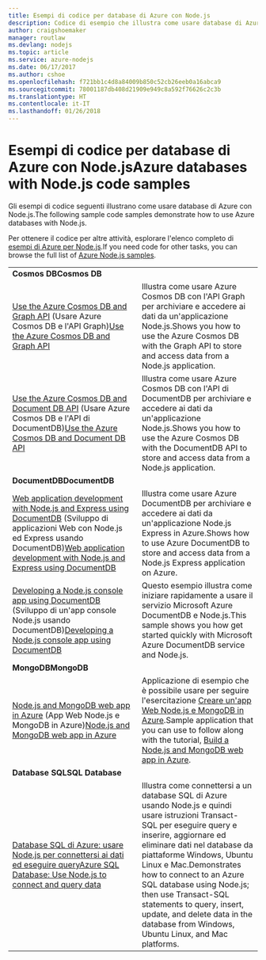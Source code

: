 ```yaml
---
title: Esempi di codice per database di Azure con Node.js
description: Codice di esempio che illustra come usare database di Azure con Node.js.
author: craigshoemaker
manager: routlaw
ms.devlang: nodejs
ms.topic: article
ms.service: azure-nodejs
ms.date: 06/17/2017
ms.author: cshoe
ms.openlocfilehash: f721bb1c4d8a84009b850c52cb26eeb0a16abca9
ms.sourcegitcommit: 78001187db408d21909e949c8a592f76626c2c3b
ms.translationtype: HT
ms.contentlocale: it-IT
ms.lasthandoff: 01/26/2018
---
```

# <a name="azure-databases-with-nodejs-code-samples"></a><span data-ttu-id="26869-103">Esempi di codice per database di Azure con Node.js</span><span class="sxs-lookup"><span data-stu-id="26869-103">Azure databases with Node.js code samples</span></span>

<span data-ttu-id="26869-104">Gli esempi di codice seguenti illustrano come usare database di Azure con Node.js.</span><span class="sxs-lookup"><span data-stu-id="26869-104">The following sample code samples demonstrate how to use Azure databases with Node.js.</span></span>

<span data-ttu-id="26869-105">Per ottenere il codice per altre attività, esplorare l'elenco completo di [esempi di Azure per Node.js](https://azure.microsoft.com/resources/samples/?term=nodejs).</span><span class="sxs-lookup"><span data-stu-id="26869-105">If you need code for other tasks, you can browse the full list of [Azure Node.js samples](https://azure.microsoft.com/resources/samples/?term=nodejs).</span></span>

| | |
|---|---|
| <span data-ttu-id="26869-106">**Cosmos DB**</span><span class="sxs-lookup"><span data-stu-id="26869-106">**Cosmos DB**</span></span> ||
| <span data-ttu-id="26869-107">[Use the Azure Cosmos DB and Graph API](https://azure.microsoft.com/resources/samples/azure-cosmos-db-graph-nodejs-getting-started/) (Usare Azure Cosmos DB e l'API Graph)</span><span class="sxs-lookup"><span data-stu-id="26869-107">[Use the Azure Cosmos DB and Graph API](https://azure.microsoft.com/resources/samples/azure-cosmos-db-graph-nodejs-getting-started/)</span></span> | <span data-ttu-id="26869-108">Illustra come usare Azure Cosmos DB con l'API Graph per archiviare e accedere ai dati da un'applicazione Node.js.</span><span class="sxs-lookup"><span data-stu-id="26869-108">Shows you how to use the Azure Cosmos DB with the Graph API to store and access data from a Node.js application.</span></span> |
| <span data-ttu-id="26869-109">[Use the Azure Cosmos DB and Document DB API](https://azure.microsoft.com/resources/samples/azure-cosmos-db-documentdb-nodejs-getting-started/) (Usare Azure Cosmos DB e l'API di DocumentDB)</span><span class="sxs-lookup"><span data-stu-id="26869-109">[Use the Azure Cosmos DB and Document DB API](https://azure.microsoft.com/resources/samples/azure-cosmos-db-documentdb-nodejs-getting-started/)</span></span> | <span data-ttu-id="26869-110">Illustra come usare Azure Cosmos DB con l'API di DocumentDB per archiviare e accedere ai dati da un'applicazione Node.js.</span><span class="sxs-lookup"><span data-stu-id="26869-110">Shows you how to use the Azure Cosmos DB with the DocumentDB API to store and access data from a Node.js application.</span></span> |
| <span data-ttu-id="26869-111">**DocumentDB**</span><span class="sxs-lookup"><span data-stu-id="26869-111">**DocumentDB**</span></span> ||
| <span data-ttu-id="26869-112">[Web application development with Node.js and Express using DocumentDB](https://azure.microsoft.com/resources/samples/documentdb-node-todo-app/) (Sviluppo di applicazioni Web con Node.js ed Express usando DocumentDB)</span><span class="sxs-lookup"><span data-stu-id="26869-112">[Web application development with Node.js and Express using DocumentDB](https://azure.microsoft.com/resources/samples/documentdb-node-todo-app/)</span></span> | <span data-ttu-id="26869-113">Illustra come usare Azure DocumentDB per archiviare e accedere ai dati da un'applicazione Node.js Express in Azure.</span><span class="sxs-lookup"><span data-stu-id="26869-113">Shows how to use Azure DocumentDB to store and access data from a Node.js Express application on Azure.</span></span> |
| <span data-ttu-id="26869-114">[Developing a Node.js console app using DocumentDB](https://azure.microsoft.com/resources/samples/documentdb-node-getting-started/) (Sviluppo di un'app console Node.js usando DocumentDB)</span><span class="sxs-lookup"><span data-stu-id="26869-114">[Developing a Node.js console app using DocumentDB](https://azure.microsoft.com/resources/samples/documentdb-node-getting-started/)</span></span> | <span data-ttu-id="26869-115">Questo esempio illustra come iniziare rapidamente a usare il servizio Microsoft Azure DocumentDB e Node.js.</span><span class="sxs-lookup"><span data-stu-id="26869-115">This sample shows you how get started quickly with Microsoft Azure DocumentDB service and Node.js.</span></span> |
| <span data-ttu-id="26869-116">**MongoDB**</span><span class="sxs-lookup"><span data-stu-id="26869-116">**MongoDB**</span></span> ||
| <span data-ttu-id="26869-117">[Node.js and MongoDB web app in Azure](https://azure.microsoft.com/resources/samples/meanjs/) (App Web Node.js e MongoDB in Azure)</span><span class="sxs-lookup"><span data-stu-id="26869-117">[Node.js and MongoDB web app in Azure](https://azure.microsoft.com/resources/samples/meanjs/)</span></span> | <span data-ttu-id="26869-118">Applicazione di esempio che è possibile usare per seguire l'esercitazione [Creare un'app Web Node.js e MongoDB in Azure](http://docs.microsoft.com/azure/app-service-web/app-service-web-tutorial-nodejs-mongodb-app?toc=/azure/node/toc.json&bc=/azure/node/toc.json).</span><span class="sxs-lookup"><span data-stu-id="26869-118">Sample application that you can use to follow along with the tutorial, [Build a Node.js and MongoDB web app in Azure](http://docs.microsoft.com/azure/app-service-web/app-service-web-tutorial-nodejs-mongodb-app?toc=/azure/node/toc.json&bc=/azure/node/toc.json).</span></span> |
| <span data-ttu-id="26869-119">**Database SQL**</span><span class="sxs-lookup"><span data-stu-id="26869-119">**SQL Database**</span></span> ||
| [<span data-ttu-id="26869-120">Database SQL di Azure: usare Node.js per connettersi ai dati ed eseguire query</span><span class="sxs-lookup"><span data-stu-id="26869-120">Azure SQL Database: Use Node.js to connect and query data</span></span>](https://docs.microsoft.com/azure/sql-database/sql-database-connect-query-nodejs) | <span data-ttu-id="26869-121">Illustra come connettersi a un database SQL di Azure usando Node.js e quindi usare istruzioni Transact-SQL per eseguire query e inserire, aggiornare ed eliminare dati nel database da piattaforme Windows, Ubuntu Linux e Mac.</span><span class="sxs-lookup"><span data-stu-id="26869-121">Demonstrates how to connect to an Azure SQL database using Node.js; then use Transact-SQL statements to query, insert, update, and delete data in the database from Windows, Ubuntu Linux, and Mac platforms.</span></span> |
